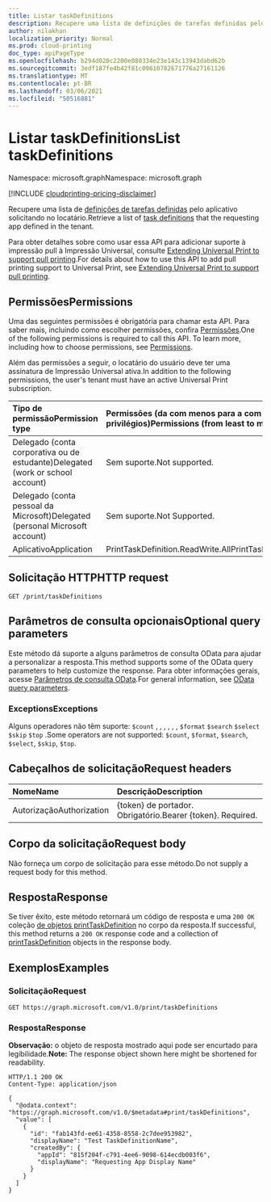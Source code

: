 ```yaml
---
title: Listar taskDefinitions
description: Recupere uma lista de definições de tarefas definidas pelo aplicativo solicitando no locatário.
author: nilakhan
localization_priority: Normal
ms.prod: cloud-printing
doc_type: apiPageType
ms.openlocfilehash: b294d020c2200e080334e23e143c13943dabd62b
ms.sourcegitcommit: 3edf187fe4b42f81c09610782671776a27161126
ms.translationtype: MT
ms.contentlocale: pt-BR
ms.lasthandoff: 03/06/2021
ms.locfileid: "50516881"
---
```

# <a name="list-taskdefinitions"></a><span data-ttu-id="30fe4-103">Listar taskDefinitions</span><span class="sxs-lookup"><span data-stu-id="30fe4-103">List taskDefinitions</span></span>
<span data-ttu-id="30fe4-104">Namespace: microsoft.graph</span><span class="sxs-lookup"><span data-stu-id="30fe4-104">Namespace: microsoft.graph</span></span>

[!INCLUDE [cloudprinting-pricing-disclaimer](../../includes/cloudprinting-pricing-disclaimer.md)]

<span data-ttu-id="30fe4-105">Recupere uma lista de [definições de tarefas definidas](../resources/printtaskdefinition.md) pelo aplicativo solicitando no locatário.</span><span class="sxs-lookup"><span data-stu-id="30fe4-105">Retrieve a list of [task definitions](../resources/printtaskdefinition.md) that the requesting app defined in the tenant.</span></span>

<span data-ttu-id="30fe4-106">Para obter detalhes sobre como usar essa API para adicionar suporte à impressão pull à Impressão Universal, consulte [Extending Universal Print to support pull printing](/graph/universal-print-concept-overview#extending-universal-print-to-support-pull-printing).</span><span class="sxs-lookup"><span data-stu-id="30fe4-106">For details about how to use this API to add pull printing support to Universal Print, see [Extending Universal Print to support pull printing](/graph/universal-print-concept-overview#extending-universal-print-to-support-pull-printing).</span></span>

## <a name="permissions"></a><span data-ttu-id="30fe4-107">Permissões</span><span class="sxs-lookup"><span data-stu-id="30fe4-107">Permissions</span></span>
<span data-ttu-id="30fe4-p101">Uma das seguintes permissões é obrigatória para chamar esta API. Para saber mais, incluindo como escolher permissões, confira [Permissões](/graph/permissions-reference).</span><span class="sxs-lookup"><span data-stu-id="30fe4-p101">One of the following permissions is required to call this API. To learn more, including how to choose permissions, see [Permissions](/graph/permissions-reference).</span></span>

<span data-ttu-id="30fe4-110">Além das permissões a seguir, o locatário do usuário deve ter uma assinatura de Impressão Universal ativa.</span><span class="sxs-lookup"><span data-stu-id="30fe4-110">In addition to the following permissions, the user's tenant must have an active Universal Print subscription.</span></span>

|<span data-ttu-id="30fe4-111">Tipo de permissão</span><span class="sxs-lookup"><span data-stu-id="30fe4-111">Permission type</span></span> | <span data-ttu-id="30fe4-112">Permissões (da com menos para a com mais privilégios)</span><span class="sxs-lookup"><span data-stu-id="30fe4-112">Permissions (from least to most privileged)</span></span> |
|:---------------|:--------------------------------------------|
|<span data-ttu-id="30fe4-113">Delegado (conta corporativa ou de estudante)</span><span class="sxs-lookup"><span data-stu-id="30fe4-113">Delegated (work or school account)</span></span>| <span data-ttu-id="30fe4-114">Sem suporte.</span><span class="sxs-lookup"><span data-stu-id="30fe4-114">Not supported.</span></span> |
|<span data-ttu-id="30fe4-115">Delegado (conta pessoal da Microsoft)</span><span class="sxs-lookup"><span data-stu-id="30fe4-115">Delegated (personal Microsoft account)</span></span>|<span data-ttu-id="30fe4-116">Sem suporte.</span><span class="sxs-lookup"><span data-stu-id="30fe4-116">Not Supported.</span></span>|
|<span data-ttu-id="30fe4-117">Aplicativo</span><span class="sxs-lookup"><span data-stu-id="30fe4-117">Application</span></span>| <span data-ttu-id="30fe4-118">PrintTaskDefinition.ReadWrite.All</span><span class="sxs-lookup"><span data-stu-id="30fe4-118">PrintTaskDefinition.ReadWrite.All</span></span> |

## <a name="http-request"></a><span data-ttu-id="30fe4-119">Solicitação HTTP</span><span class="sxs-lookup"><span data-stu-id="30fe4-119">HTTP request</span></span>

<!-- {
  "blockType": "ignored"
}
-->
``` http
GET /print/taskDefinitions
```

## <a name="optional-query-parameters"></a><span data-ttu-id="30fe4-120">Parâmetros de consulta opcionais</span><span class="sxs-lookup"><span data-stu-id="30fe4-120">Optional query parameters</span></span>
<span data-ttu-id="30fe4-121">Este método dá suporte a alguns parâmetros de consulta OData para ajudar a personalizar a resposta.</span><span class="sxs-lookup"><span data-stu-id="30fe4-121">This method supports some of the OData query parameters to help customize the response.</span></span> <span data-ttu-id="30fe4-122">Para obter informações gerais, acesse [Parâmetros de consulta OData](/graph/query-parameters).</span><span class="sxs-lookup"><span data-stu-id="30fe4-122">For general information, see [OData query parameters](/graph/query-parameters).</span></span>

### <a name="exceptions"></a><span data-ttu-id="30fe4-123">Exceptions</span><span class="sxs-lookup"><span data-stu-id="30fe4-123">Exceptions</span></span>
<span data-ttu-id="30fe4-124">Alguns operadores não têm suporte: `$count` , , , , , , `$format` `$search` `$select` `$skip` `$top` .</span><span class="sxs-lookup"><span data-stu-id="30fe4-124">Some operators are not supported: `$count`, `$format`, `$search`, `$select`, `$skip`, `$top`.</span></span>

## <a name="request-headers"></a><span data-ttu-id="30fe4-125">Cabeçalhos de solicitação</span><span class="sxs-lookup"><span data-stu-id="30fe4-125">Request headers</span></span>
|<span data-ttu-id="30fe4-126">Nome</span><span class="sxs-lookup"><span data-stu-id="30fe4-126">Name</span></span>|<span data-ttu-id="30fe4-127">Descrição</span><span class="sxs-lookup"><span data-stu-id="30fe4-127">Description</span></span>|
|:---|:---|
|<span data-ttu-id="30fe4-128">Autorização</span><span class="sxs-lookup"><span data-stu-id="30fe4-128">Authorization</span></span>|<span data-ttu-id="30fe4-p103">{token} de portador. Obrigatório.</span><span class="sxs-lookup"><span data-stu-id="30fe4-p103">Bearer {token}. Required.</span></span>|

## <a name="request-body"></a><span data-ttu-id="30fe4-131">Corpo da solicitação</span><span class="sxs-lookup"><span data-stu-id="30fe4-131">Request body</span></span>
<span data-ttu-id="30fe4-132">Não forneça um corpo de solicitação para esse método.</span><span class="sxs-lookup"><span data-stu-id="30fe4-132">Do not supply a request body for this method.</span></span>

## <a name="response"></a><span data-ttu-id="30fe4-133">Resposta</span><span class="sxs-lookup"><span data-stu-id="30fe4-133">Response</span></span>

<span data-ttu-id="30fe4-134">Se tiver êxito, este método retornará um código de resposta e uma `200 OK` coleção [de objetos printTaskDefinition](../resources/printtaskdefinition.md) no corpo da resposta.</span><span class="sxs-lookup"><span data-stu-id="30fe4-134">If successful, this method returns a `200 OK` response code and a collection of [printTaskDefinition](../resources/printtaskdefinition.md) objects in the response body.</span></span>

## <a name="examples"></a><span data-ttu-id="30fe4-135">Exemplos</span><span class="sxs-lookup"><span data-stu-id="30fe4-135">Examples</span></span>

### <a name="request"></a><span data-ttu-id="30fe4-136">Solicitação</span><span class="sxs-lookup"><span data-stu-id="30fe4-136">Request</span></span>
<!-- {
  "blockType": "request",
  "name": "list_printtaskdefinition"
}
-->
``` http
GET https://graph.microsoft.com/v1.0/print/taskDefinitions
```


### <a name="response"></a><span data-ttu-id="30fe4-137">Resposta</span><span class="sxs-lookup"><span data-stu-id="30fe4-137">Response</span></span>
<span data-ttu-id="30fe4-138">**Observação:** o objeto de resposta mostrado aqui pode ser encurtado para legibilidade.</span><span class="sxs-lookup"><span data-stu-id="30fe4-138">**Note:** The response object shown here might be shortened for readability.</span></span>
<!-- {
  "blockType": "response",
  "truncated": true,
  "@odata.type": "Collection(microsoft.graph.printTaskDefinition)"
}
-->
``` http
HTTP/1.1 200 OK
Content-Type: application/json

{
  "@odata.context": "https://graph.microsoft.com/v1.0/$metadata#print/taskDefinitions",
  "value": [
    {
      "id": "fab143fd-ee61-4358-8558-2c7dee953982",
      "displayName": "Test TaskDefinitionName",
      "createdBy": {
        "appId": "815f204f-c791-4ee6-9098-614ecdb003f6",
        "displayName": "Requesting App Display Name"
      }
    }
  ]
}
```


